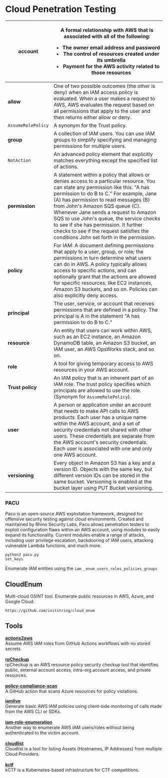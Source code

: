 # Cloud Penetration Testing

| **account**        | <p>A formal relationship with AWS that is associated with all of the following:<br></p><ul><li>The owner email address and password</li><li>The control of resources created under its umbrella</li><li>Payment for the AWS activity related to those resources</li></ul>                                                                                                                                                                                                    |
| ------------------ | ---------------------------------------------------------------------------------------------------------------------------------------------------------------------------------------------------------------------------------------------------------------------------------------------------------------------------------------------------------------------------------------------------------------------------------------------------------------------------- |
| **allow**          | One of two possible outcomes (the other is deny) when an IAM access policy is evaluated. When a user makes a request to AWS, AWS evaluates the request based on all permissions that apply to the user and then returns either allow or deny.                                                                                                                                                                                                                                |
| `AssumeRolePolicy` | A synonym for the Trust policy.                                                                                                                                                                                                                                                                                                                                                                                                                                              |
| **group**          | A collection of IAM users. You can use IAM groups to simplify specifying and managing permissions for multiple users.                                                                                                                                                                                                                                                                                                                                                        |
| `NotAction`        | An advanced policy element that explicitly matches everything except the specified list of actions.                                                                                                                                                                                                                                                                                                                                                                          |
| **permission**     | A statement within a policy that allows or denies access to a particular resource. You can state any permission like this: "A has permission to do B to C." For example, Jane (A) has permission to read messages (B) from John's Amazon SQS queue (C). Whenever Jane sends a request to Amazon SQS to use John's queue, the service checks to see if she has permission. It further checks to see if the request satisfies the conditions John set forth in the permission. |
| **policy**         | For IAM: A document defining permissions that apply to a user, group, or role; the permissions in turn determine what users can do in AWS. A policy typically allows access to specific actions, and can optionally grant that the actions are allowed for specific resources, like EC2 instances, Amazon S3 buckets, and so on. Policies can also explicitly deny access.                                                                                                   |
| **principal**      | The user, service, or account that receives permissions that are defined in a policy. The principal is A in the statement "A has permission to do B to C."                                                                                                                                                                                                                                                                                                                   |
| **resource**       | An entity that users can work within AWS, such as an EC2 instance, an Amazon DynamoDB table, an Amazon S3 bucket, an IAM user, an AWS OpsWorks stack, and so on.                                                                                                                                                                                                                                                                                                             |
| **role**           | A tool for giving temporary access to AWS resources in your AWS account.                                                                                                                                                                                                                                                                                                                                                                                                     |
| **Trust policy**   | An IAM policy that is an inherent part of an IAM role. The trust policy specifies which principals are allowed to use the role. (Synonym for `AssumeRolePolicy`).                                                                                                                                                                                                                                                                                                            |
| **user**           | A person or application under an account that needs to make API calls to AWS products. Each user has a unique name within the AWS account, and a set of security credentials not shared with other users. These credentials are separate from the AWS account's security credentials. Each user is associated with one and only one AWS account.                                                                                                                             |
| **versioning**     | Every object in Amazon S3 has a key and a version ID. Objects with the same key, but different version IDs can be stored in the same bucket. Versioning is enabled at the bucket layer using PUT Bucket versioning.                                                                                                                                                                                                                                                          |

### PACU

Pacu is an open-source AWS exploitation framework, designed for offensive security testing against cloud environments. Created and maintained by Rhino Security Labs, Pacu allows penetration testers to exploit configuration flaws within an AWS account, using modules to easily expand its functionality. Current modules enable a range of attacks, including user privilege escalation, backdooring of IAM users, attacking vulnerable Lambda functions, and much more.

```
python3 pacu.py
set_keys
```

Enumerate IAM entities using the `iam__enum_users_roles_policies_groups`&#x20;

## CloudEnum

Multi-cloud OSINT tool. Enumerate public resources in AWS, Azure, and Google Cloud.

```
https://github.com/initstring/cloud_enum
```

## Tools

[**actions2aws**](https://github.com/glassechidna/actions2aws) \
Assume AWS IAM roles from GitHub Actions workflows with no stored secrets.\
\
[**rpCheckup**](https://github.com/goldfiglabs/rpCheckup) \
rpCheckup is an AWS resource policy security checkup tool that identifies public, external account access, intra-org account access, and private resources.\
\
[**policy-compliance-scan**](https://github.com/Azure/policy-compliance-scan) \
A GitHub action that scans Azure resources for policy violations.

[**iamlive**](https://github.com/iann0036/iamlive)\
Generate basic AWS IAM policies using client-side monitoring of calls made from the AWS CLI or SDKs.\
\
[**iam-role-enumeration**](https://gist.github.com/kmcquade/4d5788f8592953f5a3a65ec3f87385b4)\
Another way to enumerate AWS IAM users/roles without being authenticated to the victim account.\
\
[**cloudlist**](https://github.com/projectdiscovery/cloudlist)\
Cloudlist is a tool for listing Assets (Hostnames, IP Addresses) from multiple Cloud Providers.\
\
[**kctf**](https://github.com/google/kctf)\
kCTF is a Kubernetes-based infrastructure for CTF competitions.
